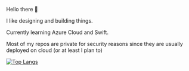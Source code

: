 Hello there 👋

I like designing and building things.

Currently learning Azure Cloud and Swift.

Most of my repos are private for security reasons since they are usually deployed on cloud (or at least I plan to)

[![Top Langs](https://github-readme-stats-git-masterrstaa-rickstaa.vercel.app/api/top-langs/?username=anuraghazra)](https://github.com/anuraghazra/github-readme-stats)
